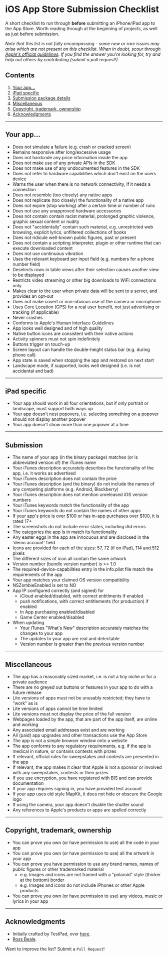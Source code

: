 # iOS App Store Submission Checklist

A short checklist to run through **before** submitting an iPhone/iPad app to the App Store. Worth reading through at the beginning of projects, as well as just before submission.

*Note that this list is not fully encompassing - some new or rare issues may arise which are not present on this checklist. When in doubt, scour through [Apple's official guidelines](https://developer.apple.com/appstore/guidelines.html). If you find the answer you're looking for, try and help out others by contributing (submit a pull request!).*

## <a name='contents'>Contents</a>


  1. [Your app…](#app)
  1. [iPad specific](#ipad)
  1. [Submission package details](#submission)
  1. [Miscellaneous](#miscellaneous)
  1. [Copyright, trademark, ownership](#copyright)
  1. [Acknowledgments](#acknowledgments)

***
## <a name='app'>Your app…</a>

* Does not simulate a failure (e.g. crash or cracked screen)
* Remains responsive after long/excessive usage
* Does not hardcode any price information inside the app
* Does not make use of any private APIs in the SDK
* Does not make use of any undocumented features in the SDK
* Does not refer to hardware capabilities which don't exist on the users device
* Warns the user when there is no network connectivity, if it needs a connection
* Does not resemble (too closely) any native apps
* Does not replicate (too closely) the functionality of a native app
* Does not expire (stop working) after a certain time or number of runs
* Does not use any unapproved hardware accessories
* Does not contain contain racist material, prolonged graphic violence, graphic sexual content or nudity
* Does not "accidentally" contain such material, e.g. unrestricted web browsing, explicit lyrics, unfiltered collections of books
* Does not ridicule well-known public figures, past or present
* Does not contain a scripting interpreter, plugin or other runtime that can execute downloaded content
* Does not use continuous vibration
* Uses the relevant keyboard per input field (e.g. numbers for a phone number field)
* Deselects rows in table views after their selection causes another view to be displayed
* Restricts video streaming or other big downloads to WiFi connections only
* Makes clear to the user when private data will be sent to a server, and provides an opt-out
* Does not make covert or non-obvious use of the camera or microphone
* Uses Core Location (GPS) for a real user benefit, not just advertising or tracking (if applicable)
* Never crashes
* Conforms to Apple's Human Interface Guidelines
* App looks well designed and of high quality
* Native button icons are consistent with their native actions
* Activity spinners must not spin indefinitely
* Buttons trigger on touch-up
* Screen layout can handle the double-height status bar (e.g. during phone call)
* App state is saved when stopping the app and restored on next start
* Landscape mode, if supported, looks well designed (i.e. is not accidental and bad)

*** 
## <a name='ipad'>iPad specific</a>

* Your app should work in all four orientations, but if only portrait or landscape, must support both ways up
* Your app doesn't nest popovers, i.e. selecting something on a popover should not display another popover
* Your app doesn't show more than one popover at a time

***
## <a name='submission'>Submission</a>

* The name of your app (in the binary package) matches (or is abbreviated version of) the iTunes name
* Your iTunes description accurately describes the functionality of the app, i.e. it works as advertised
* Your iTunes description does not contain the price
* Your iTunes description (and the binary) do not include the names of any competing platforms (e.g. Android, Blackberry)
* Your iTunes description does not mention unreleased iOS version numbers
* Your iTunes keywords match the functionality of the app
* Your iTunes keywords do not contain the names of other apps
* If your app's price is over $100 or has in-app purchases over $100, it is rated 17+
* The screenshots do not include error states, including iAd errors
* The categories the app is in match its functionality
* Any easter eggs in the app are innocuous and are disclosed in the 'demo account' field
* Icons are provided for each of the sizes: 57, 72 (if on iPad), 114 and 512 pixels
* The different sizes of icon all contain the same artwork
* Version number (bundle version number) is >= 1.0
* The required-device-capabilities entry in the info.plist file match the requirements of the app
* Your app matches your claimed OS version compatibility
* NSZombieEnabled is set to NO
* App IP configured correctly (and signed) for
  * iCloud enabled/disabled, with correct entitlments if enabled
  * push notifications, with correct entitlements (for production) if enabled
  * In App purchasing enabled/disabled
  * Game Center enabled/disabled
* When updating
  * Your iTunes "What's New" description accurately matches the changes to your app
  * The updates to your app are real and detectable
  *  Version number is greater than the previous version number
  
***
## <a name='miscellaneous'>Miscellaneous</a>

* The app has a reasonably sized market, i.e. is not a tiny niche or for a private audience
* There are no greyed out buttons or features in your app to do with a future release
* Lite versions of apps must not be unusably restricted; they have to "work" as is
* Lite versions of apps cannot be time limited
* Lite versions must not display the price of the full version
* Webpages loaded by the app, that are part of the app itself, are online and working
* Any associated email addresses exist and are working
* All (paid) app upgrades and other transactions use the App Store
* The app is not a simple browser window onto a website
* The app conforms to any regulatory requirements, e.g. if the app is medical in nature, or contains contests with prizes
* If relevant, official rules for sweepstakes and contests are presented in the app
* If relevant, the app makes it clear that Apple is not a sponsor or involved with any sweepstakes, contests or their prizes
* If you use encryption, you have registered with BIS and can provide documentation
* If your app requires signing in, you have provided test account
* If your app uses old style MapKit, it does not hide or obscure the Google logo
* If using the camera, your app doesn't disable the shutter sound
* Any references to Apple's products or apps are spelled correctly

***
## <a name='copyright'>Copyright, trademark, ownership</a>

* You can prove you own (or have permission to use) all the code in your app
* You can prove you own (or have permission to use) all the artwork in your app
* You can prove you have permission to use any brand names, names of public figures or other trademarked material
  * e.g. Images and icons are not framed with a "polaroid" style (thicker at the bottom) border
  * e.g. Images and icons do not include iPhones or other Apple products
* You can prove you own (or have permission to use) any videos, music or lyrics in your app
    
***
## <a name='acknowledgments'>Acknowledgments</a>


* Initially crafted by TestPad, over [here](https://ontestpad.com/library/201/ios-app-store-submission-checklist).
* [Ross Beale](http://www.rossbeale.com).

Want to improve the list? Submit a `Pull Request`!